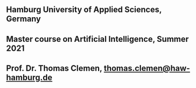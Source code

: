## Hamburg University of Applied Sciences, Germany
## Master course on Artificial Intelligence, Summer 2021
## Prof. Dr. Thomas Clemen, thomas.clemen@haw-hamburg.de  
